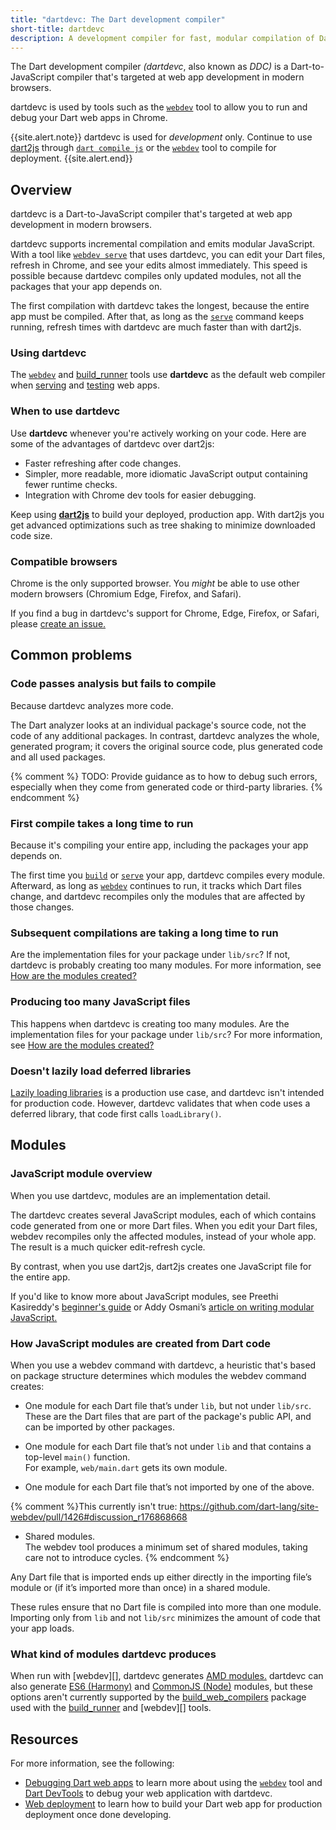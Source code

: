 ```yaml
---
title: "dartdevc: The Dart development compiler"
short-title: dartdevc
description: A development compiler for fast, modular compilation of Dart code to JavaScript.
---
```


The Dart development compiler _(dartdevc_, also known as _DDC)_
is a Dart-to-JavaScript compiler
that's targeted at web app development in modern browsers.

dartdevc is used by tools such as the [`webdev`][] tool
to allow you to run and debug your Dart web apps in Chrome.

{{site.alert.note}}
  dartdevc is used for _development_ only.
  Continue to use [dart2js](/tools/dart2js)
  through [`dart compile js`](/tools/dart-compile#js) 
  or the [`webdev`][] tool
  to compile for deployment.
{{site.alert.end}}

## Overview

dartdevc is a Dart-to-JavaScript compiler
that's targeted at web app development in modern browsers.

dartdevc supports incremental compilation and emits modular JavaScript.
With a tool like [`webdev serve`][serve] that uses dartdevc,
you can edit your Dart files,
refresh in Chrome,
and see your edits almost immediately.
This speed is possible because dartdevc compiles only updated modules,
not all the packages that your app depends on.

The first compilation with dartdevc takes the longest,
because the entire app must be compiled.
After that, as long as the [`serve`][serve] command keeps running,
refresh times with dartdevc are much faster than with dart2js.


### Using dartdevc

The [`webdev`][] and [build_runner][] tools use
**dartdevc** as the default web compiler when
[serving][serve] and [testing][test] web apps.


### When to use dartdevc

Use **dartdevc** whenever you're actively working on your code.
Here are some of the advantages of dartdevc over dart2js:

* Faster refreshing after code changes.
* Simpler, more readable, more idiomatic JavaScript output
  containing fewer runtime checks.
* Integration with Chrome dev tools for easier debugging.

Keep using **[dart2js][]** to build your deployed, production app.
With dart2js you get advanced optimizations such as
tree shaking to minimize downloaded code size.


### Compatible browsers

Chrome is the only supported browser.
You _might_ be able to use other modern browsers
(Chromium Edge, Firefox, and Safari).

If you find a bug in dartdevc's support for Chrome, Edge, Firefox, or Safari,
please [create an issue.][dartdevc issue]


## Common problems

### Code passes analysis but fails to compile

Because dartdevc analyzes more code.

The Dart analyzer looks at an individual package's source code,
not the code of any additional packages.
In contrast, dartdevc analyzes the whole, generated program;
it covers the original source code,
plus generated code and all used packages.

{% comment %}
TODO: Provide guidance as to how to debug such errors,
especially when they come from generated code or third-party libraries.
{% endcomment %}

### First compile takes a long time to run

Because it's compiling your entire app,
including the packages your app depends on.

The first time you [`build`][build] or [`serve`][serve] your app,
dartdevc compiles every module.
Afterward, as long as [`webdev`][] continues to run,
it tracks which Dart files change,
and dartdevc recompiles only the modules that are affected by those changes.


### Subsequent compilations are taking a long time to run

Are the implementation files for your package under `lib/src`?
If not, dartdevc is probably creating too many modules.
For more information, see
[How are the modules created?](#how-are-the-modules-created)


### Producing too many JavaScript files

This happens when dartdevc is creating too many modules.
Are the implementation files for your package under `lib/src`?
For more information, see
[How are the modules created?](#how-are-the-modules-created)


### Doesn't lazily load deferred libraries

[Lazily loading libraries][] is a production use case,
and dartdevc isn't intended for production code.
However, dartdevc validates that
when code uses a deferred library,
that code first calls `loadLibrary()`.

[Lazily loading libraries]: /guides/language/language-tour#lazily-loading-a-library


## Modules

### JavaScript module overview

When you use dartdevc, modules are an implementation detail.

The dartdevc creates several JavaScript modules,
each of which contains code generated from one or more Dart files.
When you edit your Dart files,
webdev recompiles only the affected modules, instead of your whole app.
The result is a much quicker edit-refresh cycle.

By contrast, when you use dart2js,
dart2js creates one JavaScript file for the entire app.

If you'd like to know more about JavaScript modules,
see Preethi Kasireddy's
[beginner's guide](https://www.freecodecamp.org/news/javascript-modules-a-beginner-s-guide-783f7d7a5fcc) or
Addy Osmani’s
[article on writing modular JavaScript.](https://addyosmani.com/writing-modular-js/)


### How JavaScript modules are created from Dart code

When you use a webdev command with dartdevc,
a heuristic that's based on package structure
determines which modules the webdev command creates:

* One module for each Dart file that’s under `lib`, but not under `lib/src`. <br>
  These are the Dart files that are part of the package's public API,
  and can be imported by other packages.

* One module for each Dart file that’s not under `lib` and
  that contains a top-level `main()` function. <br>
  For example, `web/main.dart` gets its own module.

* One module for each Dart file that’s not imported by one of the above.

{% comment %}This currently isn't true: https://github.com/dart-lang/site-webdev/pull/1426#discussion_r176868668
* Shared modules. <br>
  The webdev tool produces a minimum set of shared modules,
  taking care not to introduce cycles.
  {% endcomment %}

Any Dart file that is imported ends up either
directly in the importing file’s module
or (if it’s imported more than once) in a shared module.

These rules ensure that no Dart file is compiled into more than one module.
Importing only from `lib` and not `lib/src`
minimizes the amount of code that your app loads.


### What kind of modules dartdevc produces

When run with [webdev][], dartdevc generates
[AMD modules.](https://github.com/amdjs/amdjs-api/blob/master/AMD.md#amd)
dartdevc can also generate
[ES6 (Harmony)](https://developer.mozilla.org/en-US/docs/Web/JavaScript/Reference/Statements/import) and
[CommonJS (Node)](https://nodejs.org/docs/latest/api/modules.html#modules_modules)
modules, but these options aren't currently supported by the
[build_web_compilers][] package
used with the [build_runner][] and [webdev][] tools.


## Resources

For more information, see the following:

* [Debugging Dart web apps](/web/debugging) to learn more about using
  the [`webdev`][] tool and [Dart DevTools](/tools/dart-devtools)
  to debug your web application with dartdevc.
* [Web deployment](/web/deployment) to learn how to build your Dart web app
  for production deployment once done developing.


[build]: /tools/webdev#build
[build_runner]: /tools/build_runner
[build_web_compilers]: https://github.com/dart-lang/build/tree/master/build_web_compilers
[dart2js]: /tools/dart2js
[dartdevc issue]: https://github.com/dart-lang/sdk/issues/new?title=[dartdevc]%20
[serve]: /tools/webdev#serve
[test]: /tools/webdev#test
[`webdev`]: /tools/webdev
